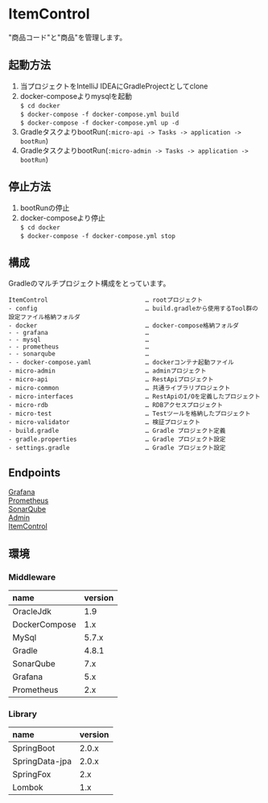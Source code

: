 ItemControl
====

"商品コード"と"商品"を管理します。  

## 起動方法

1. 当プロジェクトをIntelliJ IDEAにGradleProjectとしてclone  
2. docker-composeよりmysqlを起動  
    `$ cd docker`  
    `$ docker-compose -f docker-compose.yml build`  
    `$ docker-compose -f docker-compose.yml up -d`  
3. GradleタスクよりbootRun(`:micro-api -> Tasks -> application -> bootRun`)
4. GradleタスクよりbootRun(`:micro-admin -> Tasks -> application -> bootRun`)

## 停止方法

1. bootRunの停止  
2. docker-composeより停止  
    `$ cd docker`  
    `$ docker-compose -f docker-compose.yml stop`
    
## 構成

Gradleのマルチプロジェクト構成をとっています。

```
ItemControl                           … rootプロジェクト
- config                              … build.gradleから使用するTool群の設定ファイル格納フォルダ
- docker                              … docker-compose格納フォルダ
- - grafana                           … 
- - mysql                             … 
- - prometheus                        … 
- - sonarqube                         … 
- - docker-compose.yaml               … dockerコンテナ起動ファイル
- micro-admin                         … adminプロジェクト
- micro-api                           … RestApiプロジェクト
- micro-common                        … 共通ライブラリプロジェクト
- micro-interfaces                    … RestApiのI/Oを定義したプロジェクト
- micro-rdb                           … RDBアクセスプロジェクト
- micro-test                          … Testツールを格納したプロジェクト
- micro-validator                     … 検証プロジェクト
- build.gradle                        … Gradle プロジェクト定義
- gradle.properties                   … Gradle プロジェクト設定
- settings.gradle                     … Gradle プロジェクト設定
```    

## Endpoints

[Grafana][]  
[Prometheus][]  
[SonarQube][]  
[Admin][]  
[ItemControl][]  

## 環境

### Middleware

| name              | version
| :---------------- | :-------
| OracleJdk         | 1.9
| DockerCompose     | 1.x
| MySql             | 5.7.x
| Gradle            | 4.8.1 
| SonarQube         | 7.x
| Grafana           | 5.x
| Prometheus        | 2.x

### Library

| name               | version
| :----------------- | :------
| SpringBoot         | 2.0.x
| SpringData-jpa     | 2.0.x
| SpringFox          | 2.x
| Lombok             | 1.x

[Grafana]: http://localhost:3000/      "Grafana"
[Prometheus]: http://localhost:9090/     "Prometheus"
[SonarQube]: http://localhost:9000/sonar/     "SonarQube"
[Admin]: http://localhost:8095/admin     "Admin"
[ItemControl]: http://localhost:8085/swagger-ui.html     "ItemControl"